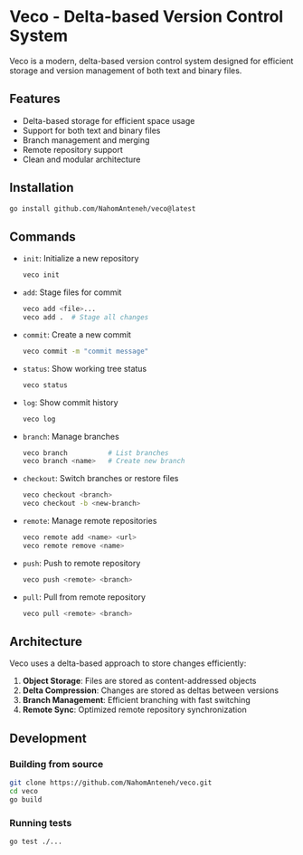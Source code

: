 # Veco - Delta-based Version Control System

Veco is a modern, delta-based version control system designed for efficient storage and version management of both text and binary files.

## Features

- Delta-based storage for efficient space usage
- Support for both text and binary files
- Branch management and merging
- Remote repository support
- Clean and modular architecture

## Installation

```bash
go install github.com/NahomAnteneh/veco@latest
```

## Commands

- `init`: Initialize a new repository

  ```bash
  veco init
  ```

- `add`: Stage files for commit

  ```bash
  veco add <file>...
  veco add .  # Stage all changes
  ```

- `commit`: Create a new commit

  ```bash
  veco commit -m "commit message"
  ```

- `status`: Show working tree status

  ```bash
  veco status
  ```

- `log`: Show commit history

  ```bash
  veco log
  ```

- `branch`: Manage branches

  ```bash
  veco branch          # List branches
  veco branch <name>   # Create new branch
  ```

- `checkout`: Switch branches or restore files

  ```bash
  veco checkout <branch>
  veco checkout -b <new-branch>
  ```

- `remote`: Manage remote repositories

  ```bash
  veco remote add <name> <url>
  veco remote remove <name>
  ```

- `push`: Push to remote repository

  ```bash
  veco push <remote> <branch>
  ```

- `pull`: Pull from remote repository
  ```bash
  veco pull <remote> <branch>
  ```

## Architecture

Veco uses a delta-based approach to store changes efficiently:

1. **Object Storage**: Files are stored as content-addressed objects
2. **Delta Compression**: Changes are stored as deltas between versions
3. **Branch Management**: Efficient branching with fast switching
4. **Remote Sync**: Optimized remote repository synchronization

## Development

### Building from source

```bash
git clone https://github.com/NahomAnteneh/veco.git
cd veco
go build
```

### Running tests

```bash
go test ./...
```
